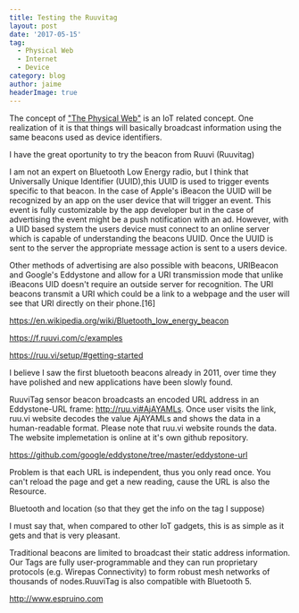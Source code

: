 ```yaml
---
title: Testing the Ruuvitag
layout: post
date: '2017-05-15'
tag:
  - Physical Web
  - Internet
  - Device
category: blog
author: jaime
headerImage: true
---
```


The concept of ["The Physical Web"](https://google.github.io/physical-web/) is an IoT related concept. One realization of it is that things will basically broadcast information using the same beacons used as device identifiers.

I have the great oportunity to try the beacon from Ruuvi (Ruuvitag)

I am not an expert on Bluetooth Low Energy radio, but I think that  Universally Unique Identifier (UUID),this UUID is used to trigger events specific to that beacon. In the case of Apple's iBeacon the UUID will be recognized by an app on the user device that will trigger an event. This event is fully customizable by the app developer but in the case of advertising the event might be a push notification with an ad. However, with a UID based system the users device must connect to an online server which is capable of understanding the beacons UUID. Once the UUID is sent to the server the appropriate message action is sent to a users device.

Other methods of advertising are also possible with beacons, URIBeacon and Google's Eddystone and allow for a URI transmission mode that unlike iBeacons UID doesn't require an outside server for recognition. The URI beacons transmit a URI which could be a link to a webpage and the user will see that URI directly on their phone.[16]

https://en.wikipedia.org/wiki/Bluetooth_low_energy_beacon

https://f.ruuvi.com/c/examples

https://ruu.vi/setup/#getting-started

I believe I saw the first bluetooth beacons already in 2011, over time they have polished and new applications have been slowly found.  


RuuviTag sensor beacon broadcasts an encoded URL address in an Eddystone-URL frame: http://ruu.vi#AjAYAMLs. Once user visits the link, ruu.vi website decodes the value AjAYAMLs and shows the data in a human-readable format. Please note that ruu.vi website rounds the data. The website implemetation is online at it's own github repository.


https://github.com/google/eddystone/tree/master/eddystone-url


Problem is that each URL is independent, thus you only read once. You can't reload the page and get a new reading, cause the URL is also the Resource.


Bluetooth and location (so that they get the info on the tag I suppose)


I must say that, when compared to other IoT gadgets, this is as simple as it gets and that is very pleasant.


Traditional beacons are limited to broadcast their static address information. Our Tags are fully user-programmable and they can run proprietary protocols (e.g. Wirepas Connectivity) to form robust mesh networks of thousands of nodes.RuuviTag is also compatible with Bluetooth 5.

http://www.espruino.com
